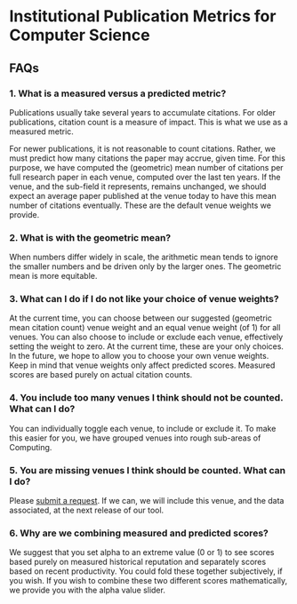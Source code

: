 # Institutional Publication Metrics for Computer Science

## FAQs

### 1. What is a measured versus a predicted metric?

Publications usually take several years to accumulate citations.  For older publications, citation count is a measure of impact.  This is what we use as a measured metric.

For newer publications, it is not reasonable to count citations.  Rather, we must predict how many citations the paper may accrue, given time.  For this purpose, we have computed the (geometric) mean number of citations per full research paper in each venue, computed over the last ten years.  If the venue, and the sub-field it represents, remains unchanged, we should expect an average paper published at the venue today to have this mean number of citations eventually.  These are the default venue weights we provide.


### 2. What is with the geometric mean?

When numbers differ widely in scale, the arithmetic mean tends to ignore the smaller numbers and be driven only by the larger ones.  The geometric mean is more equitable.


### 3. What can I do if I do not like your choice of venue weights?

At the current time, you can choose between our suggested (geometric mean citation count) venue weight and an equal venue weight (of 1) for all venues.  You can also choose to include or exclude each venue, effectively setting the weight to zero.  At the current time, these are your only choices.  In the future, we hope to allow you to choose your own venue weights.
Keep in mind that venue weights only affect predicted scores.  Measured scores are based purely on actual citation counts.


### 4. You include too many venues I think should not be counted.  What can I do?

You can individually toggle each venue, to include or exclude it.  To make this easier for you, we have grouped venues into rough sub-areas of Computing.


### 5. You are missing venues I think should be counted.  What can I do?

Please [submit a request](https://github.com/csmetrics/csmetrics.org/issues).  If we can, we will include this venue, and the data associated, at the next release of our tool.


### 6. Why are we combining measured and predicted scores?

We suggest that you set alpha to an extreme value (0 or 1) to see scores based purely on measured historical reputation and separately scores based on recent productivity.  You could fold these together subjectively, if you wish.  If you wish to combine these two different scores mathematically, we provide you with the alpha value slider.
